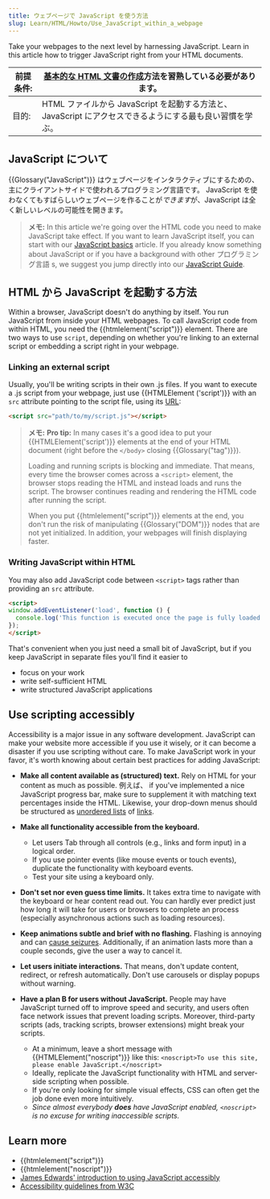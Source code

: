 ```yaml
---
title: ウェブページで JavaScript を使う方法
slug: Learn/HTML/Howto/Use_JavaScript_within_a_webpage
---
```

Take your webpages to the next level by harnessing JavaScript. Learn in this article how to trigger JavaScript right from your HTML documents.

| 前提条件: | [基本的な HTML 文書の作成](/ja//Learn/HTML/Write_a_simple_page_in_HTML)方法を習熟している必要があります。 |
| --------- | --------------------------------------------------------------------------------------------------------- |
| 目的:     | HTML ファイルから JavaScript を起動する方法と、JavaScript にアクセスできるようにする最も良い習慣を学ぶ。  |

## JavaScript について

{{Glossary("JavaScript")}} はウェブページをインタラクティブにするための、主にクライアントサイドで使われるプログラミング言語です。 JavaScript を使わなくてもすばらしいウェブページを作ることが*できます*が、JavaScript は全く新しいレベルの可能性を開きます。

> **メモ:** In this article we're going over the HTML code you need to make JavaScript take effect. If you want to learn JavaScript itself, you can start with our [JavaScript basics](/ja//Learn/Getting_started_with_the_web/JavaScript_basics) article. If you already know something about JavaScript or if you have a background with other プログラミング言語 s, we suggest you jump directly into our [JavaScript Guide](/ja//docs/Web/JavaScript/Guide).

## HTML から JavaScript を起動する方法

Within a browser, JavaScript doesn't do anything by itself. You run JavaScript from inside your HTML webpages. To call JavaScript code from within HTML, you need the {{htmlelement("script")}} element. There are two ways to use `script`, depending on whether you're linking to an external script or embedding a script right in your webpage.

### Linking an external script

Usually, you'll be writing scripts in their own .js files. If you want to execute a .js script from your webpage, just use {{HTMLElement ('script')}} with an `src` attribute pointing to the script file, using its [URL](/ja//Learn/Understanding_URLs):

```html
<script src="path/to/my/script.js"></script>
```

> **メモ:** **Pro tip:** In many cases it's a good idea to put your {{HTMLElement('script')}} elements at the end of your HTML document (right before the `</body>` closing {{Glossary("tag")}}).
>
> Loading and running scripts is blocking and immediate. That means, every time the browser comes across a `<script>` element, the browser stops reading the HTML and instead loads and runs the script. The browser continues reading and rendering the HTML code after running the script.
>
> When you put {{htmlelement("script")}} elements at the end, you don't run the risk of manipulating {{Glossary("DOM")}} nodes that are not yet initialized. In addition, your webpages will finish displaying faster.

### Writing JavaScript within HTML

You may also add JavaScript code between `<script>` tags rather than providing an `src` attribute.

```html
<script>
window.addEventListener('load', function () {
  console.log('This function is executed once the page is fully loaded');
});
</script>
```

That's convenient when you just need a small bit of JavaScript, but if you keep JavaScript in separate files you'll find it easier to

- focus on your work
- write self-sufficient HTML
- write structured JavaScript applications

## Use scripting accessibly

Accessibility is a major issue in any software development. JavaScript can make your website more accessible if you use it wisely, or it can become a disaster if you use scripting without care. To make JavaScript work in your favor, it's worth knowing about certain best practices for adding JavaScript:

- **Make all content available as (structured) text.** Rely on HTML for your content as much as possible. 例えば、 if you've implemented a nice JavaScript progress bar, make sure to supplement it with matching text percentages inside the HTML. Likewise, your drop-down menus should be structured as [unordered lists](/ja//Learn/HTML/Howto/Create_list_of_items_with_HTML) of [links](/ja//Learn/HTML/Howto/Create_a_hyperlink).
- **Make all functionality accessible from the keyboard.**

  - Let users Tab through all controls (e.g., links and form input) in a logical order.
  - If you use pointer events (like mouse events or touch events), duplicate the functionality with keyboard events.
  - Test your site using a keyboard only.

- **Don't set nor even guess time limits.** It takes extra time to navigate with the keyboard or hear content read out. You can hardly ever predict just how long it will take for users or browsers to complete an process (especially asynchronous actions such as loading resources).
- **Keep animations subtle and brief with no flashing.** Flashing is annoying and can [cause seizures](http://www.w3.org/TR/UNDERSTANDING-WCAG20/seizure-does-not-violate.html). Additionally, if an animation lasts more than a couple seconds, give the user a way to cancel it.
- **Let users initiate interactions.** That means, don't update content, redirect, or refresh automatically. Don't use carousels or display popups without warning.
- **Have a plan B for users without JavaScript.** People may have JavaScript turned off to improve speed and security, and users often face network issues that prevent loading scripts. Moreover, third-party scripts (ads, tracking scripts, browser extensions) might break your scripts.

  - At a minimum, leave a short message with {{HTMLElement("noscript")}} like this: `<noscript>To use this site, please enable JavaScript.</noscript>`
  - Ideally, replicate the JavaScript functionality with HTML and server-side scripting when possible.
  - If you're only looking for simple visual effects, CSS can often get the job done even more intuitively.
  - _Since almost everybody **does** have JavaScript enabled, `<noscript>` is no excuse for writing inaccessible scripts._

## Learn more

- {{htmlelement("script")}}
- {{htmlelement("noscript")}}
- [James Edwards' introduction to using JavaScript accessibly](http://www.sitepoint.com/javascript-accessibility-101/)
- [Accessibility guidelines from W3C](http://www.w3.org/TR/WCAG20/)

